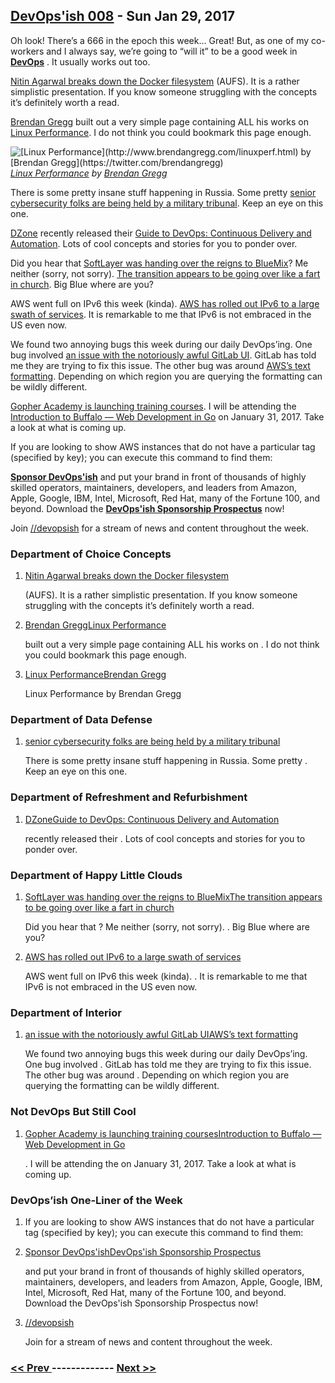 ## [DevOps'ish 008](https://devopsish.com/008) - Sun Jan 29, 2017

Oh look! There’s a 666 in the epoch this week… Great! But, as one of my co-workers and I always say, we’re going to “will it” to be a good week in <a href="https://devopsish.com/"><strong>DevOps</strong></a> . It usually works out too.

<a href="https://medium.com/@nagarwal/docker-containers-filesystem-demystified-b6ed8112a04a#.y03d2gbvf">Nitin Agarwal breaks down the Docker filesystem</a> (AUFS). It is a rather simplistic presentation. If you know someone struggling with the concepts it’s definitely worth a read.

<a href="https://twitter.com/brendangregg">Brendan Gregg</a> built out a very simple page containing ALL his works on <a href="http://www.brendangregg.com/linuxperf.html">Linux Performance</a>. I do not think you could bookmark this page enough.

<img src="https://d33wubrfki0l68.cloudfront.net/ebf7706a016c6558055f15026f1bdfdfcf76d0ba/f9f50/008/linux-observability-tools.png" alt="[Linux Performance](http://www.brendangregg.com/linuxperf.html) by [Brendan Gregg](https://twitter.com/brendangregg)"/> <em><a href="http://www.brendangregg.com/linuxperf.html">Linux Performance</a> by <a href="https://twitter.com/brendangregg">Brendan Gregg</a></em>

There is some pretty insane stuff happening in Russia. Some pretty <a href="https://www.buzzfeed.com/sheerafrenkel/theres-something-very-weird-happening-inside-russias-cyberse?utm_term=.mjeldYBvYv#.soZRp8Yg8g">senior cybersecurity folks are being held by a military tribunal</a>. Keep an eye on this one.

<a href="https://dzone.com/">DZone</a> recently released their <a href="https://dzone.com/guides/devops-continuous-delivery-and-automation">Guide to DevOps: Continuous Delivery and Automation</a>. Lots of cool concepts and stories for you to ponder over.

Did you hear that <a href="http://blog.softlayer.com/2016/softlayer-ibm-bluemix-integration">SoftLayer was handing over the reigns to BlueMix</a>? Me neither (sorry, not sorry). <a href="http://www.theregister.co.uk/2017/01/26/ibm_softlayer_having_meltdown/">The transition appears to be going over like a fart in church</a>. Big Blue where are you?

AWS went full on IPv6 this week (kinda). <a href="https://aws.amazon.com/blogs/aws/aws-ipv6-update-global-support-spanning-15-regions-multiple-aws-services/">AWS has rolled out IPv6 to a large swath of services</a>. It is remarkable to me that IPv6 is not embraced in the US even now.

We found two annoying bugs this week during our daily DevOps’ing. One bug involved <a href="https://chrisshort.net/gitlab-annoyance-private-to-public-repos/">an issue with the notoriously awful GitLab UI</a>. GitLab has told me they are trying to fix this issue. The other bug was around <a href="https://chrisshort.net/find-ec2-instances-that-are-missing-tags/">AWS’s text formatting</a>. Depending on which region you are querying the formatting can be wildly different.

<a href="http://finance.yahoo.com/news/gopher-academy-launches-training-programs-134500474.html">Gopher Academy is launching training courses</a>. I will be attending the <a href="https://www.bigmarker.com/gopheracademy/Introduction-to-Buffalo-Web-Development-in-Go">Introduction to Buffalo — Web Development in Go</a> on January 31, 2017. Take a look at what is coming up.

If you are looking to show AWS instances that do not have a particular tag (specified by key); you can execute this command to find them:

<a href="https://devopsish.com/sponsor/" title="Sponsor DevOps&#39;ish"><strong>Sponsor DevOps&#39;ish</strong></a> and put your brand in front of thousands of highly skilled operators, maintainers, developers, and leaders from Amazon, Apple, Google, IBM, Intel, Microsoft, Red Hat, many of the Fortune 100, and beyond. Download the <strong><a href="https://devopsi.sh/prospectus">DevOps&#39;ish Sponsorship Prospectus</a></strong> now!

Join <a href="https://www.reddit.com/r/devopsish/">/<span class="fa fa-reddit-alien fa-sm" aria-hidden="true"></span>/devopsish</a> for a stream of news and content throughout the week.

### Department of Choice Concepts

1. [Nitin Agarwal breaks down the Docker filesystem](https://medium.com/@nagarwal/docker-containers-filesystem-demystified-b6ed8112a04a#.y03d2gbvf)

    (AUFS). It is a rather simplistic presentation. If you know someone struggling with the concepts it’s definitely worth a read.
1. [Brendan GreggLinux Performance](https://twitter.com/brendangregg)

    built out a very simple page containing ALL his works on . I do not think you could bookmark this page enough.
1. [Linux PerformanceBrendan Gregg](http://www.brendangregg.com/linuxperf.html)

    Linux Performance by Brendan Gregg
### Department of Data Defense

1. [senior cybersecurity folks are being held by a military tribunal](https://www.buzzfeed.com/sheerafrenkel/theres-something-very-weird-happening-inside-russias-cyberse?utm_term=.mjeldYBvYv#.soZRp8Yg8g)

    There is some pretty insane stuff happening in Russia. Some pretty . Keep an eye on this one.
### Department of Refreshment and Refurbishment

1. [DZoneGuide to DevOps: Continuous Delivery and Automation](https://dzone.com/)

    recently released their . Lots of cool concepts and stories for you to ponder over.
### Department of Happy Little Clouds

1. [SoftLayer was handing over the reigns to BlueMixThe transition appears to be going over like a fart in church](http://blog.softlayer.com/2016/softlayer-ibm-bluemix-integration)

    Did you hear that ? Me neither (sorry, not sorry). . Big Blue where are you?
1. [AWS has rolled out IPv6 to a large swath of services](https://aws.amazon.com/blogs/aws/aws-ipv6-update-global-support-spanning-15-regions-multiple-aws-services/)

    AWS went full on IPv6 this week (kinda). . It is remarkable to me that IPv6 is not embraced in the US even now.
### Department of Interior

1. [an issue with the notoriously awful GitLab UIAWS’s text formatting](https://chrisshort.net/gitlab-annoyance-private-to-public-repos/)

    We found two annoying bugs this week during our daily DevOps’ing. One bug involved . GitLab has told me they are trying to fix this issue. The other bug was around . Depending on which region you are querying the formatting can be wildly different.
### Not DevOps But Still Cool

1. [Gopher Academy is launching training coursesIntroduction to Buffalo — Web Development in Go](http://finance.yahoo.com/news/gopher-academy-launches-training-programs-134500474.html)

    . I will be attending the  on January 31, 2017. Take a look at what is coming up.
### DevOps’ish One-Liner of the Week

1. []()

    If you are looking to show AWS instances that do not have a particular tag (specified by key); you can execute this command to find them:
1. [Sponsor DevOps'ishDevOps'ish Sponsorship Prospectus](https://devopsish.com/sponsor/)

    and put your brand in front of thousands of highly skilled operators, maintainers, developers, and leaders from Amazon, Apple, Google, IBM, Intel, Microsoft, Red Hat, many of the Fortune 100, and beyond. Download the DevOps'ish Sponsorship Prospectus now!
1. [//devopsish](https://www.reddit.com/r/devopsish/)

    Join  for a stream of news and content throughout the week.

### [ << Prev ](sreweekly-7.md) ------------- [ Next >> ](sreweekly-9.md)